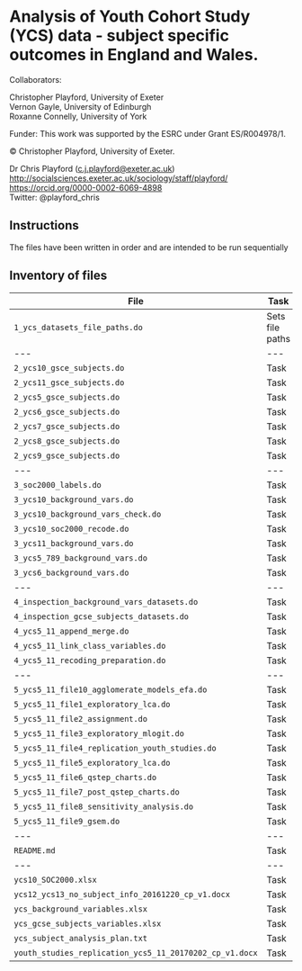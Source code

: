 # Analysis of Youth Cohort Study (YCS) data - subject specific outcomes in England and Wales.

Collaborators:

Christopher Playford, University of Exeter  
Vernon Gayle, University of Edinburgh  
Roxanne Connelly, University of York  

Funder: This work was supported by the ESRC under Grant ES/R004978/1.

© Christopher Playford, University of Exeter.

Dr Chris Playford (c.j.playford@exeter.ac.uk)  
http://socialsciences.exeter.ac.uk/sociology/staff/playford/  
https://orcid.org/0000-0002-6069-4898  
Twitter: @playford_chris

## Instructions

The files have been written in order and are intended to be run sequentially  

## Inventory of files

| File | Task |
| --- | --- |
| `1_ycs_datasets_file_paths.do` | Sets file paths |
| --- | --- |
| `2_ycs10_gsce_subjects.do` | Task |
| `2_ycs11_gsce_subjects.do` | Task |
| `2_ycs5_gsce_subjects.do` | Task |
| `2_ycs6_gsce_subjects.do` | Task |
| `2_ycs7_gsce_subjects.do` | Task |
| `2_ycs8_gsce_subjects.do` | Task |
| `2_ycs9_gsce_subjects.do` | Task |
| --- | --- |
| `3_soc2000_labels.do` | Task |
| `3_ycs10_background_vars.do` | Task |
| `3_ycs10_background_vars_check.do` | Task |
| `3_ycs10_soc2000_recode.do` | Task |
| `3_ycs11_background_vars.do` | Task |
| `3_ycs5_789_background_vars.do` | Task |
| `3_ycs6_background_vars.do` | Task |
| --- | --- |
| `4_inspection_background_vars_datasets.do` | Task |
| `4_inspection_gcse_subjects_datasets.do` | Task |
| `4_ycs5_11_append_merge.do` | Task |
| `4_ycs5_11_link_class_variables.do` | Task |
| `4_ycs5_11_recoding_preparation.do` | Task |
| --- | --- |
| `5_ycs5_11_file10_agglomerate_models_efa.do` | Task |
| `5_ycs5_11_file1_exploratory_lca.do` | Task |
| `5_ycs5_11_file2_assignment.do` | Task |
| `5_ycs5_11_file3_exploratory_mlogit.do` | Task |
| `5_ycs5_11_file4_replication_youth_studies.do` | Task |
| `5_ycs5_11_file5_exploratory_lca.do` | Task |
| `5_ycs5_11_file6_qstep_charts.do` | Task |
| `5_ycs5_11_file7_post_qstep_charts.do` | Task |
| `5_ycs5_11_file8_sensitivity_analysis.do` | Task |
| `5_ycs5_11_file9_gsem.do` | Task |
| --- | --- |
| `README.md` | Task |
| --- | --- |
| `ycs10_SOC2000.xlsx` | Task |
| `ycs12_ycs13_no_subject_info_20161220_cp_v1.docx` | Task |
| `ycs_background_variables.xlsx` | Task |
| `ycs_gcse_subjects_variables.xlsx` | Task |
| `ycs_subject_analysis_plan.txt` | Task |
| `youth_studies_replication_ycs5_11_20170202_cp_v1.docx` | Task |
